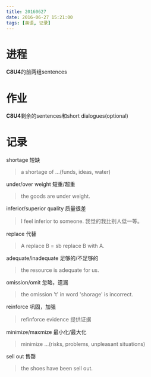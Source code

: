 ```yaml
---
title: 20160627
date: 2016-06-27 15:21:00
tags: [英语, 记录]
---
```


# 进程
**C8U4**的前两组sentences 

# 作业
**C8U4**剩余的sentences和short dialogues(optional)

# 记录

shortage 短缺
> a shortage of ...(funds, ideas, water)

under/over weight 短重/超重
> the goods are under weight.

inferior/superior quality 质量很差
> I feel inferior to someone. 我觉的我比别人低一等。

replace 代替
> A replace B = sb replace B with A.

adequate/inadequate 足够的/不足够的
> the resource is adequate for us.

omission/omit 忽略，遗漏
> the omission 't' in word 'shorage' is incorrect.

reinforce 巩固，加强
> refinforce evidence 提供证据

minimize/maxmize 最小化/最大化
> minimize ...(risks, problems, unpleasant situations)

sell out 售罄
> the shoes have been sell out.


